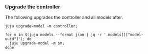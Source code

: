 ### Upgrade the controller
The following upgrades the controller and all models after.

    juju upgrade-model -m controller;

    for m in $(juju models --format json | jq -r '.models[]["model-uuid"]'); do 
      juju upgrade-model -m $m; 
    done
